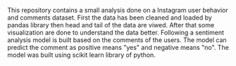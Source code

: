This repository contains a small analysis done on a Instagram user behavior and comments dataset. First the data has been cleaned and loaded by pandas library then head and tail of the data are viwed. After that some visualization are done to understand the data better. Following a sentiment analysis model is built based on the comments of the users. The model can predict the comment as positive means "yes" and negative means "no". The model was built using scikit learn library of python.

